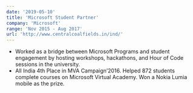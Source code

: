 ```yaml
---
date: '2019-05-10'
title: 'Microsoft Student Partner'
company: 'Microsoft'
range: 'Nov 2015 - Aug 2017'
url: 'http://www.centralcoalfields.in/ind/'
---
```


- Worked as a bridge between Microsoft Programs and student engagement by hosting workshops, hackathons, and Hour of Code sessions in the university.
- All India 4th Place in MVA Campaign’2016. Helped 872 students complete courses on Microsoft Virtual Academy. Won a Nokia Lumia mobile as the prize.
